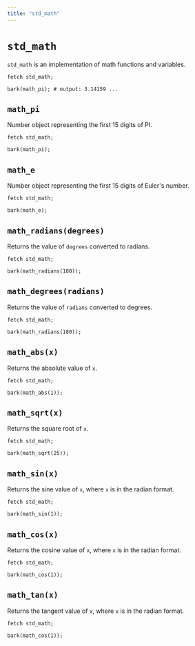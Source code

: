 ```yaml
---
title: "std_math"
---
```


# `std_math`

`std_math` is an implementation of math functions and variables.

```glang
fetch std_math;

bark(math_pi); # output: 3.14159 ...
```

## `math_pi`
Number object representing the first 15 digits of PI.

```glang
fetch std_math;

bark(math_pi);
```

## `math_e`
Number object representing the first 15 digits of Euler's number.

```glang
fetch std_math;

bark(math_e);
```

## `math_radians(degrees)`
Returns the value of `degrees` converted to radians.

```glang
fetch std_math;

bark(math_radians(180));
```

## `math_degrees(radians)`
Returns the value of `radians` converted to degrees.

```glang
fetch std_math;

bark(math_radians(180));
```

## `math_abs(x)`
Returns the absolute value of `x`.

```glang
fetch std_math;

bark(math_abs(1));
```

## `math_sqrt(x)`
Returns the square root of `x`.

```glang
fetch std_math;

bark(math_sqrt(25));
```

## `math_sin(x)`
Returns the sine value of `x`, where `x` is in the radian format.

```glang
fetch std_math;

bark(math_sin(1));
```

## `math_cos(x)`
Returns the cosine value of `x`, where `x` is in the radian format.

```glang
fetch std_math;

bark(math_cos(1));
```

## `math_tan(x)`
Returns the tangent value of `x`, where `x` is in the radian format.

```glang
fetch std_math;

bark(math_cos(1));
```
